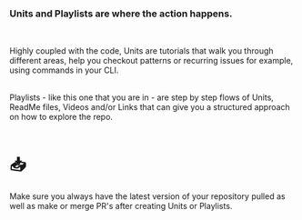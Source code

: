 ### Units and Playlists are where the action happens. 
</br>


Highly coupled with the code, Units are tutorials that walk you through different areas, help you checkout patterns or recurring issues for example, using commands in your CLI.
</br></br>

Playlists - like this one that you are in - are step by step flows of Units, ReadMe files, Videos and/or Links that can give you a structured approach on how to explore the repo.
</br></br>

# 📥
Make sure you always have the latest version of your repository pulled as well as make or merge PR's after creating Units or Playlists.
